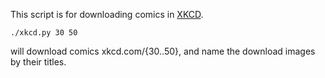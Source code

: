 This script is for downloading comics in [XKCD](https://xkcd.com).

`./xkcd.py 30 50`

will download comics xkcd.com/{30..50}, and name the download images by their titles.
